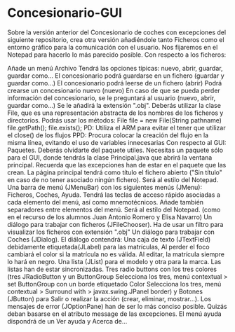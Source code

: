 # Concesionario-GUI

Sobre la versión anterior del Concesionario de coches con excepciones del siguiente repositorio, crea otra versión añadiéndole tanto Ficheros como el entorno gráfico para la comunicación con el usuario. Nos fijaremos en el Notepad para hacerlo lo más parecido posible. 
Con respecto a los ficheros:

Añade un menú Archivo 
Tendrá las opciones típicas: nuevo, abrir, guardar, guardar como...
El concesionario podrá guardarse en un fichero (guardar y guardar como...)
El concesionario podrá leerse de un fichero (abrir)
Podrá crearse un concesionario nuevo (nuevo)
En caso de que se pueda perder información del concesionario, se le preguntará al usuario (nuevo, abrir, guardar como...)
Se le añadirá la extensión ".obj". Deberás utilizar la clase File, que es una representación abstracta de los nombres de los ficheros y directorios. Podrás usar los métodos:
File file = new File(String pathname) 
file.getPath();
file.exists();
PD: Utiliza el ARM para evitar el tener que utilizar el close() de los flujos 
PPD: Procura colocar la creación del flujo en la misma línea, evitando el uso de variables innecesarias
Con respecto al GUI:
Paquetes. Deberás olvidarte del paquete utiles. Necesitas un paquete sólo para el GUI, donde tendrás la clase Principal.java que abrirá la ventana principal. Recuerda que las excepciones han de estar en el paquete que las crean.
La página principal tendrá como título el fichero abierto ("Sin título" en caso de no tener asociado ningún fichero). Será al estilo del Notepad.
Una barra de menú (JMenuBar) con los siguientes menús (JMenu): Ficheros, Coches, Ayuda. Tendrá las teclas de acceso rápido asociadas a cada elemento del menú, así como mnemotécnicos. Añade también separadores entre elementos del menú. Será al estilo del Notepad. (como en el recurso de los alumnos Juan Antonio Romero y Elisa Navarro)
Un diálogo para trabajar con ficheros (JFileChooser). Ha de usar un filtro para visualizar los ficheros con extensión ".obj"
Un diálogo para trabajar con Coches (JDialog). El diálogo contendrá: 
Una caja de texto (JTextField) debidamente etiquetada(JLabel) para las matrículas, Al perder el foco cambiará el color si la matrícula no es válida. Al editar, la matrícula siempre lo hará en negro.
Una lista (JList) para el modelo y otra para la marca. Las listas han de estar sincronizadas.
Tres radio buttons con los tres colores (tres JRadioButton y un ButtonGroup
Selecciona los tres, menú contextual > set ButtonGroup
 con un borde etiquetado Color
Selecciona los tres, menú contextual > Surround with > javax.swing.JPanel border) y 
Botones (JButton) para Salir o realizar la acción (crear, eliminar, mostrar...).
Los mensajes de error (JOptionPane) han de ser lo más conciso posible. Quizás deban basarse en el atributo message de las excepciones.
El menú ayuda dispondrá de un Ver ayuda y Acerca de... 
